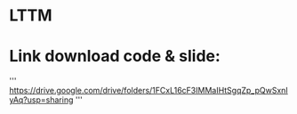 # LTTM
# Link download code & slide:
'''
https://drive.google.com/drive/folders/1FCxL16cF3IMMaIHtSgqZp_pQwSxnIyAq?usp=sharing
'''

